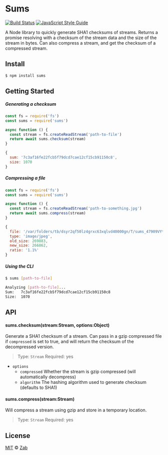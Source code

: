 # Sums

[![Build Status](https://travis-ci.org/zab/sums.svg?branch=master)](https://travis-ci.org/zab/sums)
[![JavaScript Style Guide](https://img.shields.io/badge/code%20style-standard-brightgreen.svg)](http://standardjs.com/)

A Node library to quickly generate SHA1 checksums of streams. Returns a promise resolving with a checksum of the stream data and the size of the stream in bytes. Can also compress a stream, and get the checksum of a compressed stream.

## Install

```bash
$ npm install sums
```

## Getting Started

##### Generating a checksum

```javascript
const fs = require('fs')
const sums = require('sums')

async function () {
  const stream = fs.createReadStream('path-to-file')
  return await sums.checksum(stream)
}
```

```javascript
{
  sum: '7c3af16fe22fcb5f79dcd7cae12cf15cb91150c8',
  size: 1070
}
```

##### Compressing a file

```javascript
const fs = require('fs')
const sums = require('sums')

async function () {
  const stream = fs.createReadStream('path-to-something.jpg')
  return await sums.compress(stream)
}
```

```javascript
{
  file: '/var/folders/tb/dsyr2qf50lz4grxc63xqlvd40000gn/T/sums_47909VYt2yM20EE5f.gz',
  type: 'image/jpeg',
  old_size: 269883,
  new_size: 266862,
  ratio: '1.1%'
}
```

##### Using the CLI

```bash
$ sums [path-to-file]
```

```bash
Analyzing [path-to-file]...
Sum:   7c3af16fe22fcb5f79dcd7cae12cf15cb91150c8
Size:  1070
```

## API

#### sums.checksum(stream:Stream, options:Object)

Generate a SHA1 checksum of a stream. Can pass in a gzip compressed file if `compressed` is set to true, and will return the checksum of the decompressed version.

> Type: `Stream`
> Required: yes

- `options`
  - `compressed` Whether the stream is gzip compressed (will automatically decompress)
  - `algorithm` The hashing algorithm used to generate checksum (defaults to SHA1)

#### sums.compress(stream:Stream)

Will compress a stream using gzip and store in a temporary location.

> Type: `Stream`
> Required: yes

## License

[MIT](license) © [Zab](https://zab.io)

